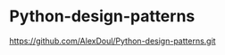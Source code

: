 Python-design-patterns
======================

https://github.com/AlexDoul/Python-design-patterns.git
